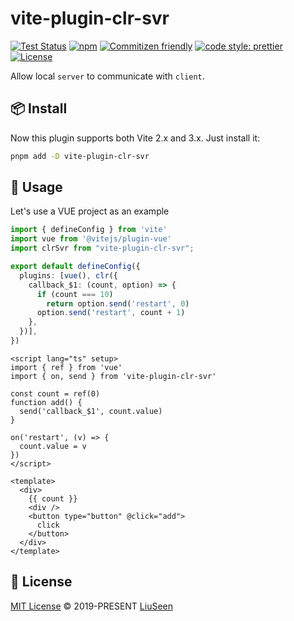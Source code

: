 # vite-plugin-clr-svr

[![Test Status](https://img.shields.io/github/actions/workflow/status/Menci/vite-plugin-wasm/test.yaml?branch=main&style=flat-square)](https://github.com/Menci/vite-plugin-wasm/actions?query=workflow%3ATest)
[![npm](https://img.shields.io/npm/v/vite-plugin-wasm?style=flat-square)](https://www.npmjs.com/package/vite-plugin-wasm)
[![Commitizen friendly](https://img.shields.io/badge/commitizen-friendly-brightgreen.svg?style=flat-square)](http://commitizen.github.io/cz-cli/)
[![code style: prettier](https://img.shields.io/badge/code_style-prettier-ff69b4.svg?style=flat-square)](https://github.com/prettier/prettier)
[![License](https://img.shields.io/github/license/Menci/vite-plugin-wasm?style=flat-square)](LICENSE)

Allow local `server` to communicate with `client`.

## 📦 Install

Now this plugin supports both Vite 2.x and 3.x. Just install it:

```bash
pnpm add -D vite-plugin-clr-svr
```

## 🦄 Usage

Let's use a VUE project as an example

```typescript
import { defineConfig } from 'vite'
import vue from '@vitejs/plugin-vue'
import clrSvr from "vite-plugin-clr-svr";

export default defineConfig({
  plugins: [vue(), clr({
    callback_$1: (count, option) => {
      if (count === 10)
        return option.send('restart', 0)
      option.send('restart', count + 1)
    },
  })],
})
```

```vue
<script lang="ts" setup>
import { ref } from 'vue'
import { on, send } from 'vite-plugin-clr-svr'

const count = ref(0)
function add() {
  send('callback_$1', count.value)
}

on('restart', (v) => {
  count.value = v
})
</script>

<template>
  <div>
    {{ count }}
    <div />
    <button type="button" @click="add">
      click
    </button>
  </div>
</template>
```

## 📄 License

[MIT License](https://github.com/vite-plugins/vite-plugin-clt-svr/blob/main/LICENSE) © 2019-PRESENT [LiuSeen](https://github.com/liuseen-l)
